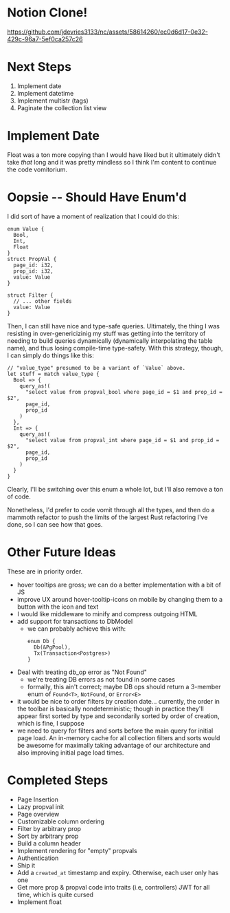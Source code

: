 # Notion Clone!

https://github.com/jdevries3133/nc/assets/58614260/ec0d6d17-0e32-429c-96a7-5ef0ca257c26

# Next Steps

1. Implement date
2. Implement datetime
3. Implement multistr (tags)
4. Paginate the collection list view

# Implement Date

Float was a ton more copying than I would have liked but it ultimately didn't
take _that_ long and it was pretty mindless so I think I'm content to continue
the code vomitorium.

# Oopsie -- Should Have Enum'd

I did sort of have a moment of realization that I could do this:

```
enum Value {
  Bool,
  Int,
  Float
}
struct PropVal {
  page_id: i32,
  prop_id: i32,
  value: Value
}

struct Filter {
  // ... other fields
  value: Value
}
```

Then, I can still have nice and type-safe queries. Ultimately, the thing I was
resisting in over-genericizinig my stuff was getting into the territory of
needing to build queries dynamically (dynamically interpolating the table name),
and thus losing compile-time type-safety. With this strategy, though, I can
simply do things like this:

```
// "value_type" presumed to be a variant of `Value` above.
let stuff = match value_type {
  Bool => {
    query_as!(
      "select value from propval_bool where page_id = $1 and prop_id = $2",
      page_id,
      prop_id
    )
  },
  Int => {
    query_as!(
      "select value from propval_int where page_id = $1 and prop_id = $2",
      page_id,
      prop_id
    )
  }
}
```

Clearly, I'll be switching over this enum a whole lot, but I'll also remove a
ton of code.

Nonetheless, I'd prefer to code vomit through all the types, and then do a
mammoth refactor to push the limits of the largest Rust refactoring I've done,
so I can see how that goes.

# Other Future Ideas

These are in priority order.

- hover tooltips are gross; we can do a better implementation with a bit of JS
- improve UX around hover-tooltip-icons on mobile by changing them to a button
  with the icon and text
- I would like middleware to minify and compress outgoing HTML
- add support for transactions to DbModel
  - we can probably achieve this with:
    ```
    enum Db {
      Db(&PgPool),
      Tx(Transaction<Postgres>)
    }
    ```
- Deal with treating db_op error as "Not Found"
  - we're treating DB errors as not found in some cases
  - formally, this ain't correct; maybe DB ops should return a 3-member enum of
    `Found<T>`, `NotFound`, or `Error<E>`
- it would be nice to order filters by creation date... currently, the order in
  the toolbar is basically nondeterministic; though in practice they'll appear
  first sorted by type and secondarily sorted by order of creation, which is
  fine, I suppose
- we need to query for filters and sorts before the main query for initial page
  load. An in-memory cache for all collection filters and sorts would be awesome
  for maximally taking advantage of our architecture and also improving initial
  page load times.

# Completed Steps

- Page Insertion
- Lazy propval init
- Page overview
- Customizable column ordering
- Filter by arbitrary prop
- Sort by arbitrary prop
- Build a column header
- Implement rendering for "empty" propvals
- Authentication
- Ship it
- Add a `created_at` timestamp and expiry. Otherwise, each user only has one
- Get more prop & propval code into traits (i.e, controllers)
  JWT for all time, which is quite cursed
- Implement float
